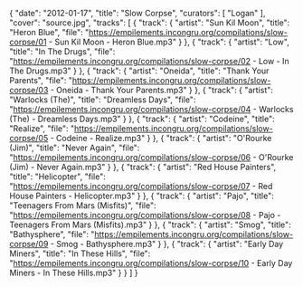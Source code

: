 {
  "date": "2012-01-17",
  "title": "Slow Corpse",
  "curators": [
    "Logan"
  ],
  "cover": "source.jpg",
  "tracks": [
    {
      "track": {
        "artist": "Sun Kil Moon",
        "title": "Heron Blue",
        "file": "https://empilements.incongru.org/compilations/slow-corpse/01 - Sun Kil Moon - Heron Blue.mp3"
      }
    },
    {
      "track": {
        "artist": "Low",
        "title": "In The Drugs",
        "file": "https://empilements.incongru.org/compilations/slow-corpse/02 - Low - In The Drugs.mp3"
      }
    },
    {
      "track": {
        "artist": "Oneida",
        "title": "Thank Your Parents",
        "file": "https://empilements.incongru.org/compilations/slow-corpse/03 - Oneida - Thank Your Parents.mp3"
      }
    },
    {
      "track": {
        "artist": "Warlocks (The)",
        "title": "Dreamless Days",
        "file": "https://empilements.incongru.org/compilations/slow-corpse/04 - Warlocks (The) - Dreamless Days.mp3"
      }
    },
    {
      "track": {
        "artist": "Codeine",
        "title": "Realize",
        "file": "https://empilements.incongru.org/compilations/slow-corpse/05 - Codeine - Realize.mp3"
      }
    },
    {
      "track": {
        "artist": "O'Rourke (Jim)",
        "title": "Never Again",
        "file": "https://empilements.incongru.org/compilations/slow-corpse/06 - O'Rourke (Jim) - Never Again.mp3"
      }
    },
    {
      "track": {
        "artist": "Red House Painters",
        "title": "Helicopter",
        "file": "https://empilements.incongru.org/compilations/slow-corpse/07 - Red House Painters - Helicopter.mp3"
      }
    },
    {
      "track": {
        "artist": "Pajo",
        "title": "Teenagers From Mars (Misfits)",
        "file": "https://empilements.incongru.org/compilations/slow-corpse/08 - Pajo - Teenagers From Mars (Misfits).mp3"
      }
    },
    {
      "track": {
        "artist": "Smog",
        "title": "Bathysphere",
        "file": "https://empilements.incongru.org/compilations/slow-corpse/09 - Smog - Bathysphere.mp3"
      }
    },
    {
      "track": {
        "artist": "Early Day Miners",
        "title": "In These Hills",
        "file": "https://empilements.incongru.org/compilations/slow-corpse/10 - Early Day Miners - In These Hills.mp3"
      }
    }
  ]
}
